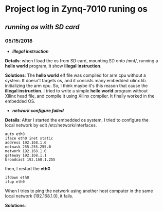 # Project log in Zynq-7010 runing os

## ***running os with SD card***

### 05/15/2018

- ***illegal instruction***

**Details**: when I load the os from SD card, mounting SD onto /mnt/, running a **hello world** program, it show **illegal instruction**. 

**Solutions**: The **hello world** elf file was compiled for arm cpu without a system. It doesn't targets os, and it consists many embedded xilinx lib initializing the arm cpu. So, I think maybe it's this reason that cause the **illegal instruction**. I tried to write a simple **hello world** program without Xilinx head file, and compile it using Xilinx compiler. It finally worked in the embedded OS.

- ***network configure failed***

**Details**: After I started the embedded os system, I tried to configure the local network by edit /etc/network/interfaces.
```shell
auto eth0
iface eth0 inet static
address 192.168.1.6
netmask 255.255.255.0
network 192.168.1.0
gateway 192.168.1.1
broadcast 192.168.1.255
```
then, I restart the **eth0**
```shell
ifdown eth0
ifup eth0
```

When I tries to ping the network using another host computer in the same local network (192.168.1.0), it fails.

**Solutions**: